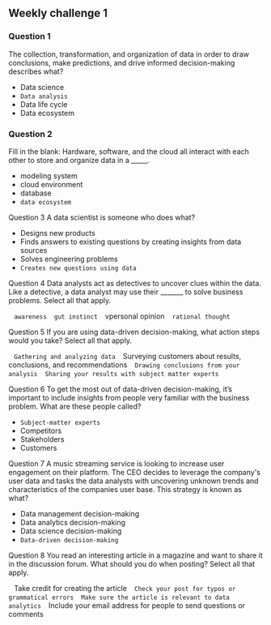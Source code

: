 
## Weekly challenge 1

### Question 1
The collection, transformation, and organization of data in order to draw conclusions, make predictions, and drive informed decision-making describes what?

* Data science
* ```Data analysis```
* Data life cycle
* Data ecosystem

### Question 2 
Fill in the blank: Hardware, software, and the cloud all interact with each other to store and organize data in a _____.

* modeling system
* cloud environment
* database
* ```data ecosystem```

Question 3
A data scientist is someone who does what?

* Designs new products
* Finds answers to existing questions by creating insights from data sources
* Solves engineering problems
* ```Creates new questions using data```

Question 4
Data analysts act as detectives to uncover clues within the data. Like a detective, a data analyst may use their _______ to solve business problems. Select all that apply.

&ensp;&nbsp;```awareness```
&ensp;&nbsp;```gut instinct```
&ensp;&nbsp;vpersonal opinion
&ensp;&nbsp;```rational thought```

Question 5
If you are using data-driven decision-making, what action steps would you take? Select all that apply.

&ensp;&nbsp;```Gathering and analyzing data```
&ensp;&nbsp;Surveying customers about results, conclusions, and recommendations
&ensp;&nbsp;```Drawing conclusions from your analysis```
&ensp;&nbsp;```Sharing your results with subject matter experts```

Question 6
To get the most out of data-driven decision-making, it’s important to include insights from people very familiar with the business problem. What are these people called?

* ```Subject-matter experts```
* Competitors
* Stakeholders
* Customers

Question 7
A music streaming service is looking to increase user engagement on their platform. The CEO decides to leverage the company's user data and tasks the data analysts with uncovering unknown trends and characteristics of the companies user base. This strategy is known as what?

* Data management decision-making
* Data analytics decision-making
* Data science decision-making
* ```Data-driven decision-making```

Question 8
You read an interesting article in a magazine and want to share it in the discussion forum. What should you do when posting? Select all that apply.

&ensp;&nbsp;Take credit for creating the article
&ensp;&nbsp;```Check your post for typos or grammatical errors```
&ensp;&nbsp;```Make sure the article is relevant to data analytics```
&ensp;&nbsp;Include your email address for people to send questions or comments